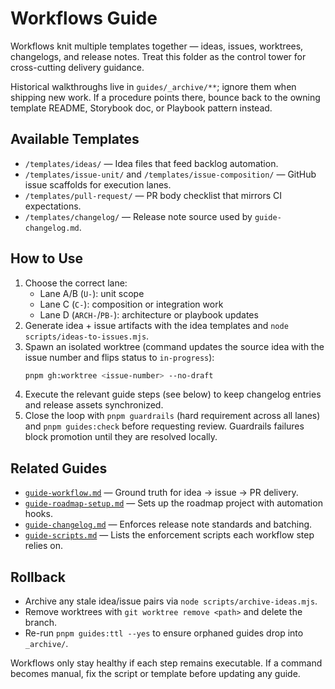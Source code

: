 # Workflows Guide

Workflows knit multiple templates together — ideas, issues, worktrees, changelogs, and release notes. Treat this folder as the control tower for cross-cutting delivery guidance.

Historical walkthroughs live in `guides/_archive/**`; ignore them when shipping new work. If a procedure points there, bounce back to the owning template README, Storybook doc, or Playbook pattern instead.

## Available Templates

- `/templates/ideas/` — Idea files that feed backlog automation.
- `/templates/issue-unit/` and `/templates/issue-composition/` — GitHub issue scaffolds for execution lanes.
- `/templates/pull-request/` — PR body checklist that mirrors CI expectations.
- `/templates/changelog/` — Release note source used by `guide-changelog.md`.

## How to Use

1. Choose the correct lane:
   - Lane A/B (`U-`): unit scope
   - Lane C (`C-`): composition or integration work
   - Lane D (`ARCH-`/`PB-`): architecture or playbook updates
2. Generate idea + issue artifacts with the idea templates and `node scripts/ideas-to-issues.mjs`.
3. Spawn an isolated worktree (command updates the source idea with the issue number and flips status to `in-progress`):
   ```bash
   pnpm gh:worktree <issue-number> --no-draft
   ```
4. Execute the relevant guide steps (see below) to keep changelog entries and release assets synchronized.
5. Close the loop with `pnpm guardrails` (hard requirement across all lanes) and `pnpm guides:check` before requesting review. Guardrails failures block promotion until they are resolved locally.

## Related Guides

- [`guide-workflow.md`](../guide-workflow.md) — Ground truth for idea → issue → PR delivery.
- [`guide-roadmap-setup.md`](../guide-roadmap-setup.md) — Sets up the roadmap project with automation hooks.
- [`guide-changelog.md`](../guide-changelog.md) — Enforces release note standards and batching.
- [`guide-scripts.md`](../guide-scripts.md) — Lists the enforcement scripts each workflow step relies on.

## Rollback

- Archive any stale idea/issue pairs via `node scripts/archive-ideas.mjs`.
- Remove worktrees with `git worktree remove <path>` and delete the branch.
- Re-run `pnpm guides:ttl --yes` to ensure orphaned guides drop into `_archive/`.

Workflows only stay healthy if each step remains executable. If a command becomes manual, fix the script or template before updating any guide.
